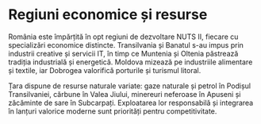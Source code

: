 # Regiuni economice și resurse

România este împărțită în opt regiuni de dezvoltare NUTS II, fiecare cu specializări economice distincte. Transilvania și Banatul s-au impus prin industrii creative și servicii IT, în timp ce Muntenia și Oltenia păstrează tradiția industrială și energetică. Moldova mizează pe industriile alimentare și textile, iar Dobrogea valorifică porturile și turismul litoral.

Țara dispune de resurse naturale variate: gaze naturale și petrol în Podișul Transilvaniei, cărbune în Valea Jiului, minereuri neferoase în Apuseni și zăcăminte de sare în Subcarpați. Exploatarea lor responsabilă și integrarea în lanțuri valorice moderne sunt priorități pentru competitivitate.

